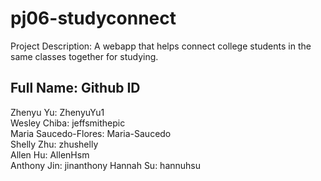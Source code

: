 # pj06-studyconnect

Project Description: A webapp that helps connect college students in the same classes together for studying.

Full Name: Github ID
----------------------
Zhenyu Yu: ZhenyuYu1 <br />
Wesley Chiba: jeffsmithepic <br />
Maria Saucedo-Flores: Maria-Saucedo <br />
Shelly Zhu: zhushelly <br />
Allen Hu: AllenHsm <br />
Anthony Jin: jinanthony
Hannah Su: hannuhsu
